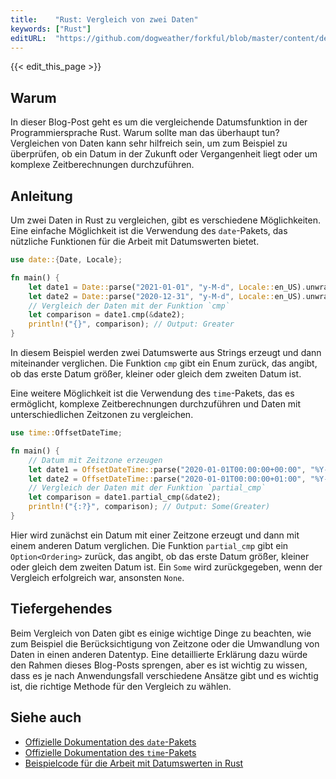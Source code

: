 ```yaml
---
title:    "Rust: Vergleich von zwei Daten"
keywords: ["Rust"]
editURL:  "https://github.com/dogweather/forkful/blob/master/content/de/rust/comparing-two-dates.md"
---
```


{{< edit_this_page >}}

## Warum
In dieser Blog-Post geht es um die vergleichende Datumsfunktion in der Programmiersprache Rust. Warum sollte man das überhaupt tun? Vergleichen von Daten kann sehr hilfreich sein, um zum Beispiel zu überprüfen, ob ein Datum in der Zukunft oder Vergangenheit liegt oder um komplexe Zeitberechnungen durchzuführen.

## Anleitung
Um zwei Daten in Rust zu vergleichen, gibt es verschiedene Möglichkeiten. Eine einfache Möglichkeit ist die Verwendung des `date`-Pakets, das nützliche Funktionen für die Arbeit mit Datumswerten bietet.

```Rust
use date::{Date, Locale};

fn main() {
    let date1 = Date::parse("2021-01-01", "y-M-d", Locale::en_US).unwrap();
    let date2 = Date::parse("2020-12-31", "y-M-d", Locale::en_US).unwrap();
    // Vergleich der Daten mit der Funktion `cmp`
    let comparison = date1.cmp(&date2);
    println!("{}", comparison); // Output: Greater
}
```

In diesem Beispiel werden zwei Datumswerte aus Strings erzeugt und dann miteinander verglichen. Die Funktion `cmp` gibt ein Enum zurück, das angibt, ob das erste Datum größer, kleiner oder gleich dem zweiten Datum ist.

Eine weitere Möglichkeit ist die Verwendung des `time`-Pakets, das es ermöglicht, komplexe Zeitberechnungen durchzuführen und Daten mit unterschiedlichen Zeitzonen zu vergleichen.

```Rust
use time::OffsetDateTime;

fn main() {
    // Datum mit Zeitzone erzeugen
    let date1 = OffsetDateTime::parse("2020-01-01T00:00:00+00:00", "%Y-%m-%dT%H:%M:%S%:z");
    let date2 = OffsetDateTime::parse("2020-01-01T00:00:00+01:00", "%Y-%m-%dT%H:%M:%S%:z");
    // Vergleich der Daten mit der Funktion `partial_cmp`
    let comparison = date1.partial_cmp(&date2);
    println!("{:?}", comparison); // Output: Some(Greater)
}
```

Hier wird zunächst ein Datum mit einer Zeitzone erzeugt und dann mit einem anderen Datum verglichen. Die Funktion `partial_cmp` gibt ein `Option<Ordering>` zurück, das angibt, ob das erste Datum größer, kleiner oder gleich dem zweiten Datum ist. Ein `Some` wird zurückgegeben, wenn der Vergleich erfolgreich war, ansonsten `None`.

## Tiefergehendes
Beim Vergleich von Daten gibt es einige wichtige Dinge zu beachten, wie zum Beispiel die Berücksichtigung von Zeitzone oder die Umwandlung von Daten in einen anderen Datentyp. Eine detaillierte Erklärung dazu würde den Rahmen dieses Blog-Posts sprengen, aber es ist wichtig zu wissen, dass es je nach Anwendungsfall verschiedene Ansätze gibt und es wichtig ist, die richtige Methode für den Vergleich zu wählen.

## Siehe auch
- [Offizielle Dokumentation des `date`-Pakets](https://crates.io/crates/date)
- [Offizielle Dokumentation des `time`-Pakets](https://crates.io/crates/time)
- [Beispielcode für die Arbeit mit Datumswerten in Rust](https://github.com/rust-lang/chrono/tree/master/examples)